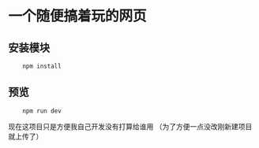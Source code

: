 # 一个随便搞着玩的网页
## 安装模块
```
    npm install
```
## 预览
```
    npm run dev
```
现在这项目只是方便我自己开发没有打算给谁用
（为了方便一点没改刚新建项目就上传了）

